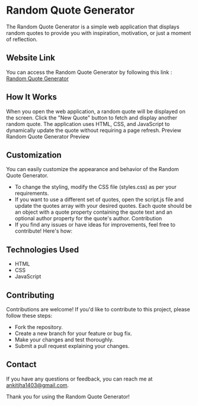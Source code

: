 # Random Quote Generator

The Random Quote Generator is a simple web application that displays random quotes to provide you with inspiration, motivation, or just a moment of reflection.

## Website Link
You can access the Random Quote Generator by following this link : [Random Quote Generator](https://ankitjha13.github.io/Quote-App/)


## How It Works
When you open the web application, a random quote will be displayed on the screen.
Click the "New Quote" button to fetch and display another random quote.
The application uses HTML, CSS, and JavaScript to dynamically update the quote without requiring a page refresh.
Preview
Random Quote Generator Preview

## Customization
You can easily customize the appearance and behavior of the Random Quote Generator.

- To change the styling, modify the CSS file (styles.css) as per your requirements.
- If you want to use a different set of quotes, open the script.js file and update the quotes array with your desired quotes. Each quote should be an object with a quote property containing the quote text and an optional author property for the quote's author.
Contribution
- If you find any issues or have ideas for improvements, feel free to contribute! Here's how:

## Technologies Used
- HTML
- CSS
- JavaScript

## Contributing
Contributions are welcome! If you'd like to contribute to this project, please follow these steps:

- Fork the repository.
- Create a new branch for your feature or bug fix.
- Make your changes and test thoroughly.
- Submit a pull request explaining your changes.

## Contact
If you have any questions or feedback, you can reach me at ankitjha1403@gmail.com.

Thank you for using the Random Quote Generator! 
